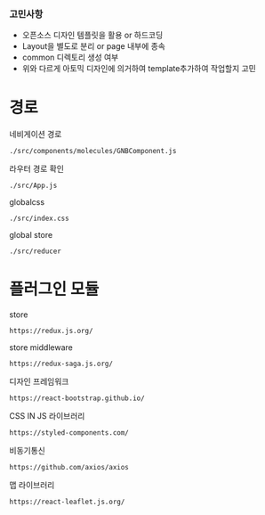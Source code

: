 ### 고민사항

-   오픈소스 디자인 템플릿을 활용 or 하드코딩
-   Layout을 별도로 분리 or page 내부에 종속
-   common 디렉토리 생성 여부
-   위와 다르게 아토믹 디자인에 의거하여 template추가하여 작업할지 고민

# 경로

네비게이션 경로

```
./src/components/molecules/GNBComponent.js
```

라우터 경로 확인

```
./src/App.js
```

globalcss

```
./src/index.css
```

global store

```
./src/reducer
```

# 플러그인 모듈

store

```
https://redux.js.org/
```

store middleware

```
https://redux-saga.js.org/
```

디자인 프레임워크

```
https://react-bootstrap.github.io/

```

CSS IN JS 라이브러리

```
https://styled-components.com/
```

비동기통신

```
https://github.com/axios/axios
```

맵 라이브러리

```
https://react-leaflet.js.org/
```
